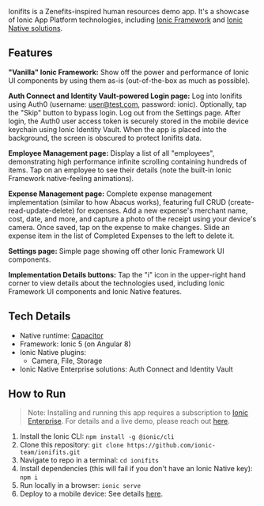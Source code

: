 Ionifits is a Zenefits-inspired human resources demo app. It's a showcase of Ionic App Platform technologies, including [Ionic Framework](https://ionicframework.com) and [Ionic Native solutions](https://ionicframework.com/docs/enterprise/solutions).

## Features

**"Vanilla" Ionic Framework:** Show off the power and performance of Ionic UI components by using them as-is (out-of-the-box as much as possible).

**Auth Connect and Identity Vault-powered Login page:** Log into Ionifits using Auth0 (username: user@test.com, password: ionic). Optionally, tap the "Skip" button to bypass login. Log out from the Settings page. After login, the Auth0 user access token is securely stored in the mobile device keychain using Ionic Identity Vault. When the app is placed into the background, the screen is obscured to protect Ionifits data.

**Employee Management page:**  Display a list of all "employees", demonstrating high performance infinite scrolling containing hundreds of items. Tap on an employee to see their details (note the built-in Ionic Framework native-feeling animations).

**Expense Management page:** Complete expense management implementation (similar to how Abacus works), featuring full CRUD (create-read-update-delete) for expenses. Add a new expense's merchant name, cost, date, and more, and capture a photo of the receipt using your device's camera. Once saved, tap on the expense to make changes. Slide an expense item in the list of Completed Expenses to the left to delete it.

**Settings page:** Simple page showing off other Ionic Framework UI components.

**Implementation Details buttons:** Tap the "i" icon in the upper-right hand corner to view details about the technologies used, including Ionic Framework UI components and Ionic Native features.

## Tech Details

- Native runtime: [Capacitor](https://capacitorjs.com)
- Framework: Ionic 5 (on Angular 8)
- Ionic Native plugins:
    - Camera, File, Storage
- Ionic Native Enterprise solutions: Auth Connect and Identity Vault

## How to Run
> Note: Installing and running this app requires a subscription to [Ionic Enterprise](https://ionicframework.com/enterprise). For details and a live demo, please reach out [here](https://ionicframework.com/enterprise/contact).

1) Install the Ionic CLI: `npm install -g @ionic/cli`
2) Clone this repository: `git clone https://github.com/ionic-team/ionifits.git`
3) Navigate to repo in a terminal: `cd ionifits`
4) Install dependencies (this will fail if you don't have an Ionic Native key): `npm i`
5) Run locally in a browser: `ionic serve`
6) Deploy to a mobile device: See details [here](https://ionicframework.com/docs/building/running).
